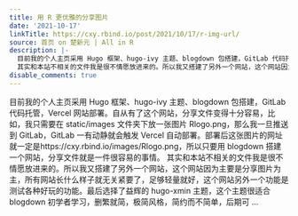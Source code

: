 ```yaml
---
title: 用 R 更优雅的分享图片
date: '2021-10-17'
linkTitle: https://cxy.rbind.io/post/2021/10/17/r-img-url/
source: 首页 on 楚新元 | All in R
description: |-
  目前我的个人主页采用 Hugo 框架、hugo-ivy 主题、blogdown 包搭建，GitLab 代码托管，Vercel 网站部署。自从有了这个网站，分享文件变得十分容易，比如，我只需要在 static/images 文件夹下放一张图片 Rlogo.png，那么我一旦推送到 GitLab，GitLab 一有动静就会触发 Vercel 自动部署。部署后这张图片的网址就一定是https://cxy.rbind.io/images/Rlogo.png，所以只要用 blogdown 搭建一个网站，分享文件就是一件很容易的事情。
  其实和本站不相关的文件我是很不情愿放进来的。所以我又搭建了另外一个网站，这个网站因为主要是分享图片为主，所有网站长什么样子就无关紧要了，足够轻量就好，这个网站另外一个功能是测试各种好玩的功能。最后选择了益辉的 hugo-xmin 主题，这个主题很适合 blogdown 初学者学习，删繁就简，极简风格，简约而不简单，后期可 ...
disable_comments: true
---
```

目前我的个人主页采用 Hugo 框架、hugo-ivy 主题、blogdown 包搭建，GitLab 代码托管，Vercel 网站部署。自从有了这个网站，分享文件变得十分容易，比如，我只需要在 static/images 文件夹下放一张图片 Rlogo.png，那么我一旦推送到 GitLab，GitLab 一有动静就会触发 Vercel 自动部署。部署后这张图片的网址就一定是https://cxy.rbind.io/images/Rlogo.png，所以只要用 blogdown 搭建一个网站，分享文件就是一件很容易的事情。
其实和本站不相关的文件我是很不情愿放进来的。所以我又搭建了另外一个网站，这个网站因为主要是分享图片为主，所有网站长什么样子就无关紧要了，足够轻量就好，这个网站另外一个功能是测试各种好玩的功能。最后选择了益辉的 hugo-xmin 主题，这个主题很适合 blogdown 初学者学习，删繁就简，极简风格，简约而不简单，后期可 ...